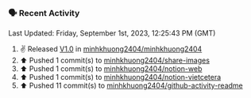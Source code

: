 ### 🗣 Recent Activity

<!--RECENT_ACTIVITY:last_update-->
Last Updated: Friday, September 1st, 2023, 12:25:43 PM (GMT)
<!--RECENT_ACTIVITY:last_update_end-->
<!--RECENT_ACTIVITY:start-->
1. ✌️ Released [V1.0](https://github.com/minhkhuong2404/minhkhuong2404/releases/tag/V1.0) in [minhkhuong2404/minhkhuong2404](https://github.com/minhkhuong2404/minhkhuong2404)<br>
2. ⬆️ Pushed 1 commit(s) to [minhkhuong2404/share-images](https://github.com/minhkhuong2404/share-images)<br>
3. ⬆️ Pushed 1 commit(s) to [minhkhuong2404/notion-web](https://github.com/minhkhuong2404/notion-web)<br>
4. ⬆️ Pushed 1 commit(s) to [minhkhuong2404/notion-vietcetera](https://github.com/minhkhuong2404/notion-vietcetera)<br>
5. ⬆️ Pushed 11 commit(s) to [minhkhuong2404/github-activity-readme](https://github.com/minhkhuong2404/github-activity-readme)<br>
<!--RECENT_ACTIVITY:end-->
